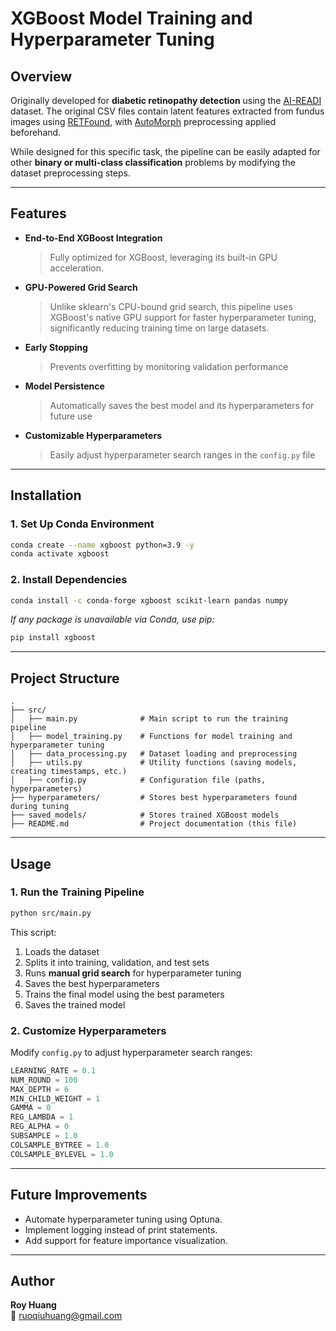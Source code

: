 # XGBoost Model Training and Hyperparameter Tuning

## Overview
Originally developed for **diabetic retinopathy detection** using the [AI-READI](https://aireadi.org/dataset) dataset. The original CSV files contain latent features extracted from fundus images using [RETFound](https://github.com/rmaphoh/RETFound_MAE), with [AutoMorph](https://github.com/rmaphoh/AutoMorph) preprocessing applied beforehand.

While designed for this specific task, the pipeline can be easily adapted for other **binary or multi-class classification** problems by modifying the dataset preprocessing steps.

---

## Features
- **End-to-End XGBoost Integration**
    > Fully optimized for XGBoost, leveraging its built-in GPU acceleration.
- **GPU-Powered Grid Search**
    > Unlike sklearn's CPU-bound grid search, this pipeline uses XGBoost's native GPU support for faster hyperparameter tuning, significantly reducing training time on large datasets.
- **Early Stopping**
    > Prevents overfitting by monitoring validation performance
- **Model Persistence**
    > Automatically saves the best model and its hyperparameters for future use
- **Customizable Hyperparameters**
    > Easily adjust hyperparameter search ranges in the `config.py` file

---

## Installation
### **1. Set Up Conda Environment**
```bash
conda create --name xgboost python=3.9 -y
conda activate xgboost
```

### **2. Install Dependencies**
```bash
conda install -c conda-forge xgboost scikit-learn pandas numpy
```
*If any package is unavailable via Conda, use pip:*
```bash
pip install xgboost
```

---

## Project Structure
```
.
├── src/
│   ├── main.py              # Main script to run the training pipeline
│   ├── model_training.py    # Functions for model training and hyperparameter tuning
│   ├── data_processing.py   # Dataset loading and preprocessing
│   ├── utils.py             # Utility functions (saving models, creating timestamps, etc.)
│   ├── config.py            # Configuration file (paths, hyperparameters)
├── hyperparameters/         # Stores best hyperparameters found during tuning
├── saved_models/            # Stores trained XGBoost models
├── README.md                # Project documentation (this file)
```

---

## Usage
### **1. Run the Training Pipeline**
```bash
python src/main.py
```
This script:
1. Loads the dataset
2. Splits it into training, validation, and test sets
3. Runs **manual grid search** for hyperparameter tuning
4. Saves the best hyperparameters
5. Trains the final model using the best parameters
6. Saves the trained model

### **2. Customize Hyperparameters**
Modify `config.py` to adjust hyperparameter search ranges:
```python
LEARNING_RATE = 0.1
NUM_ROUND = 100
MAX_DEPTH = 6
MIN_CHILD_WEIGHT = 1
GAMMA = 0
REG_LAMBDA = 1
REG_ALPHA = 0
SUBSAMPLE = 1.0
COLSAMPLE_BYTREE = 1.0
COLSAMPLE_BYLEVEL = 1.0
```

---

## Future Improvements
- Automate hyperparameter tuning using Optuna.
- Implement logging instead of print statements.
- Add support for feature importance visualization.

---

## Author
**Roy Huang**  
📧 ruoqiuhuang@gmail.com

